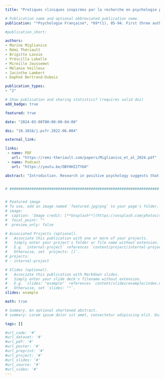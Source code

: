 ```yaml
---
title: "Pratiques cliniques inspirées par la recherche en psychologie positive / Clinical practices inspired by research in positive psychology"

# Publication name and optional abbreviated publication name.
publication: "*Psychologie Française*, *69*(1), 85-94. First three authors contributed equally. <a href='https://doi.org/10.1016/j.psfr.2022.06.004' target='_blank' rel='noopener noreferrer'>doi.org/10.1016/j.psfr.2022.06.004</a>"

#publication_short: 

authors:
- Marine Miglianico
- Rémi Thériault
- Brigitte Lavoie
- Préscilla Labelle
- Mireille Joussemet
- Mélanie Veilleux
- Jacinthe Lambert
- Daphné Bertrand-Dubois

publication_types:
- "2"

# Show publication and sharing statistics? (requires valid doi)
add_badge: true

featured: true

date: "2024-03-08T00:00:00-04:00"

doi: "10.1016/j.psfr.2022.06.004"

external_link: 

links: 
 - name: PDF
   url: "https://remi-theriault.com/papers/Miglianico_et_al_2024.pdf"
 - name: Podcast
   url: "https://youtu.be/OBYHHZ1TYb8"

abstract: "Introduction. Research in positive psychology suggests that certain psychotherapy practices yield substantial clinical benefits, but it is not always clear to clinicians which practices to prioritize or how to integrate them into psychotherapy. Goal. This research aims to identify and explain, for clinicians, certain clinical practices to be integrated into psychotherapeutic practice. Method. Eight professionals (including: professor-researchers, psychologists, and doctoral students) gathered during six two-hour meetings to identify, classify, and describe how the results of recent research could inform interventions with clients. These conclusions were subsequently specified and developed via a more in-depth comparison with the literature. Results. We describe eight practices: (1) Also assess what is going well with clients (2) Foster their self-determined motivation; (3) Highlight their strengths and skills; (4) Highlight their resilience; (5) Promote self-compassion and loving-kindness; (6) Foster support and social cohesion through gratitude and compassion; (7) Foster the development of a growth mindset; and (8) Integrate, as a therapist, those same principles that promote psychological well-being. Conclusion. Clinicians and their clients would benefit from promoting these practices in psychotherapy."


# ####################################################################


# Featured image
# To use, add an image named `featured.jpg/png` to your page's folder. 
# image:
#  caption: 'Image credit: [**Unsplash**](https://unsplash.com/photos/s9CC2SKySJM)'
#  focal_point: ""
#  preview_only: false

# Associated Projects (optional).
#   Associate this publication with one or more of your projects.
#   Simply enter your project's folder or file name without extension.
#   E.g. `internal-project` references `content/project/internal-project/index.md`.
#   Otherwise, set `projects: []`.
# projects:
# - internal-project

# Slides (optional).
#   Associate this publication with Markdown slides.
#   Simply enter your slide deck's filename without extension.
#   E.g. `slides: "example"` references `content/slides/example/index.md`.
#   Otherwise, set `slides: ""`.
slides: example

math: true

# Summary. An optional shortened abstract.
# summary: Lorem ipsum dolor sit amet, consectetur adipiscing elit. Duis posuere tellus ac convallis placerat. Proin tincidunt magna sed ex sollicitudin condimentum.

tags: []

#url_code: '#'
#url_dataset: '#'
#url_pdf: '#'
#url_poster: '#'
#url_preprint: '#'
#url_project: '#'
#url_slides: '#'
#url_source: '#'
#url_video: '#'
---
```

